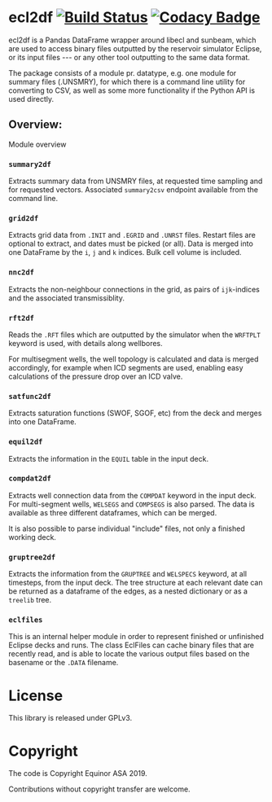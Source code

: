 # ecl2df [![Build Status](https://travis-ci.com/equinor/ecl2df.svg?branch=master)](https://travis-ci.com/equinor/ecl2df) [![Codacy Badge](https://api.codacy.com/project/badge/Grade/fceedc1ee9c946aa85bf60f39ec8962a)](https://www.codacy.com/app/berland/ecl2df?utm_source=github.com&amp;utm_medium=referral&amp;utm_content=equinor/ecl2df&amp;utm_campaign=Badge_Grade)


ecl2df is a Pandas DataFrame wrapper around libecl and sunbeam, which
are used to access binary files outputted by the reservoir simulator
Eclipse, or its input files --- or any other tool outputting to the same
data format. 

The package consists of a module pr. datatype, e.g. one module for summary 
files (.UNSMRY), for which there is a command line utility for converting
to CSV, as well as some more functionality if the Python API is used
directly.

## Overview:

Module overview

### `summary2df`

Extracts summary data from UNSMRY files, at requested time sampling and
for requested vectors. Associated `summary2csv` endpoint available from
the command line.

### `grid2df`

Extracts grid data from `.INIT` and `.EGRID` and `.UNRST` files. Restart files are optional to extract, and dates must be picked (or all). Data is
merged into one DataFrame by the `i`, `j` and `k` indices. Bulk cell
volume is included.

### `nnc2df`

Extracts the non-neighbour connections in the grid, as pairs of
`ijk`-indices and the associated transmissiblity.

### `rft2df`

Reads the `.RFT` files which are outputted by the simulator when
the `WRFTPLT` keyword is used, with details along wellbores. 

For multisegment wells, the well topology is calculated and data
is merged accordingly, for example when ICD segments are used, enabling
easy calculations of the pressure drop over an ICD valve.

### `satfunc2df`

Extracts saturation functions (SWOF, SGOF, etc) from the deck and merges
into one DataFrame.

### `equil2df`

Extracts the information in the `EQUIL` table in the input deck.

### `compdat2df`

Extracts well connection data from the `COMPDAT` keyword in the input deck.
For multi-segment wells, `WELSEGS` and `COMPSEGS` is also parsed. The
data is available as three different dataframes, which can be merged.

It is also possible to parse individual "include" files, not only a
finished working deck.

### `gruptree2df`

Extracts the information from the `GRUPTREE` and `WELSPECS` keyword, at
all timesteps, from the input deck. The tree structure at each relevant
date can be returned as a dataframe of the edges, as a nested dictionary
or as a `treelib` tree.

### `eclfiles`

This is an internal helper module in order to represent finished or
unfinished Eclipse decks and runs. The class EclFiles can cache binary
files that are recently read, and is able to locate the various output
files based on the basename or the `.DATA` filename.

# License

This library is released under GPLv3.

# Copyright

The code is Copyright Equinor ASA 2019.

Contributions without copyright transfer are welcome.
